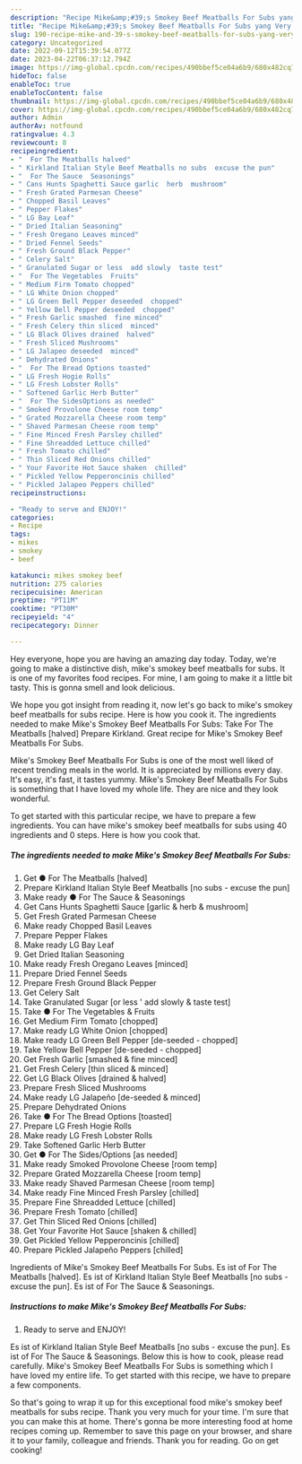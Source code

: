 ```yaml
---
description: "Recipe Mike&amp;#39;s Smokey Beef Meatballs For Subs yang Very Delicious"
title: "Recipe Mike&amp;#39;s Smokey Beef Meatballs For Subs yang Very Delicious"
slug: 190-recipe-mike-and-39-s-smokey-beef-meatballs-for-subs-yang-very-delicious
category: Uncategorized
date: 2022-09-12T15:39:54.077Z
date: 2023-04-22T06:37:12.794Z
image: https://img-global.cpcdn.com/recipes/490bbef5ce04a6b9/680x482cq70/mikes-smokey-beef-meatballs-for-subs-recipe-main-photo.jpg
hideToc: false
enableToc: true
enableTocContent: false
thumbnail: https://img-global.cpcdn.com/recipes/490bbef5ce04a6b9/680x482cq70/mikes-smokey-beef-meatballs-for-subs-recipe-main-photo.jpg
cover: https://img-global.cpcdn.com/recipes/490bbef5ce04a6b9/680x482cq70/mikes-smokey-beef-meatballs-for-subs-recipe-main-photo.jpg
author: Admin
authorAv: notfound
ratingvalue: 4.3
reviewcount: 8
recipeingredient:
- "  For The Meatballs halved"
- " Kirkland Italian Style Beef Meatballs no subs  excuse the pun"
- "  For The Sauce  Seasonings"
- " Cans Hunts Spaghetti Sauce garlic  herb  mushroom"
- " Fresh Grated Parmesan Cheese"
- " Chopped Basil Leaves"
- " Pepper Flakes"
- " LG Bay Leaf"
- " Dried Italian Seasoning"
- " Fresh Oregano Leaves minced"
- " Dried Fennel Seeds"
- " Fresh Ground Black Pepper"
- " Celery Salt"
- " Granulated Sugar or less  add slowly  taste test"
- "  For The Vegetables  Fruits"
- " Medium Firm Tomato chopped"
- " LG White Onion chopped"
- " LG Green Bell Pepper deseeded  chopped"
- " Yellow Bell Pepper deseeded  chopped"
- " Fresh Garlic smashed  fine minced"
- " Fresh Celery thin sliced  minced"
- " LG Black Olives drained  halved"
- " Fresh Sliced Mushrooms"
- " LG Jalapeo deseeded  minced"
- " Dehydrated Onions"
- "  For The Bread Options toasted"
- " LG Fresh Hogie Rolls"
- " LG Fresh Lobster Rolls"
- " Softened Garlic Herb Butter"
- "  For The SidesOptions as needed"
- " Smoked Provolone Cheese room temp"
- " Grated Mozzarella Cheese room temp"
- " Shaved Parmesan Cheese room temp"
- " Fine Minced Fresh Parsley chilled"
- " Fine Shreadded Lettuce chilled"
- " Fresh Tomato chilled"
- " Thin Sliced Red Onions chilled"
- " Your Favorite Hot Sauce shaken  chilled"
- " Pickled Yellow Pepperoncinis chilled"
- " Pickled Jalapeo Peppers chilled"
recipeinstructions:

- "Ready to serve and ENJOY!"
categories:
- Recipe
tags:
- mikes
- smokey
- beef

katakunci: mikes smokey beef 
nutrition: 275 calories
recipecuisine: American
preptime: "PT11M"
cooktime: "PT30M"
recipeyield: "4"
recipecategory: Dinner

---
```



Hey everyone, hope you are having an amazing day today. Today, we're going to make a distinctive dish, mike&#39;s smokey beef meatballs for subs. It is one of my favorites food recipes. For mine, I am going to make it a little bit tasty. This is gonna smell and look delicious.

We hope you got insight from reading it, now let&#39;s go back to mike&#39;s smokey beef meatballs for subs recipe. Here is how you cook it. The ingredients needed to make Mike&#39;s Smokey Beef Meatballs For Subs: Take For The Meatballs [halved] Prepare Kirkland. Great recipe for Mike&#39;s Smokey Beef Meatballs For Subs.

Mike&#39;s Smokey Beef Meatballs For Subs is one of the most well liked of recent trending meals in the world. It is appreciated by millions every day. It's easy, it's fast, it tastes yummy. Mike&#39;s Smokey Beef Meatballs For Subs is something that I have loved my whole life. They are nice and they look wonderful.


To get started with this particular recipe, we have to prepare a few ingredients. You can have mike&#39;s smokey beef meatballs for subs using 40 ingredients and 0 steps. Here is how you cook that.

<!--inarticleads1-->

##### The ingredients needed to make Mike&#39;s Smokey Beef Meatballs For Subs:

1. Get  ● For The Meatballs [halved]
1. Prepare  Kirkland Italian Style Beef Meatballs [no subs - excuse the pun]
1. Make ready  ● For The Sauce &amp; Seasonings
1. Get  Cans Hunts Spaghetti Sauce [garlic &amp; herb &amp; mushroom]
1. Get  Fresh Grated Parmesan Cheese
1. Make ready  Chopped Basil Leaves
1. Prepare  Pepper Flakes
1. Make ready  LG Bay Leaf
1. Get  Dried Italian Seasoning
1. Make ready  Fresh Oregano Leaves [minced]
1. Prepare  Dried Fennel Seeds
1. Prepare  Fresh Ground Black Pepper
1. Get  Celery Salt
1. Take  Granulated Sugar [or less &#39; add slowly &amp; taste test]
1. Take  ● For The Vegetables &amp; Fruits
1. Get  Medium Firm Tomato [chopped]
1. Make ready  LG White Onion [chopped]
1. Make ready  LG Green Bell Pepper [de-seeded - chopped]
1. Take  Yellow Bell Pepper [de-seeded - chopped]
1. Get  Fresh Garlic [smashed &amp; fine minced]
1. Get  Fresh Celery [thin sliced &amp; minced]
1. Get  LG Black Olives [drained &amp; halved]
1. Prepare  Fresh Sliced Mushrooms
1. Make ready  LG Jalapeño [de-seeded &amp; minced]
1. Prepare  Dehydrated Onions
1. Take  ● For The Bread Options [toasted]
1. Prepare  LG Fresh Hogie Rolls
1. Make ready  LG Fresh Lobster Rolls
1. Take  Softened Garlic Herb Butter
1. Get  ● For The Sides/Options [as needed]
1. Make ready  Smoked Provolone Cheese [room temp]
1. Prepare  Grated Mozzarella Cheese [room temp]
1. Make ready  Shaved Parmesan Cheese [room temp]
1. Make ready  Fine Minced Fresh Parsley [chilled]
1. Prepare  Fine Shreadded Lettuce [chilled]
1. Prepare  Fresh Tomato [chilled]
1. Get  Thin Sliced Red Onions [chilled]
1. Get  Your Favorite Hot Sauce [shaken &amp; chilled]
1. Get  Pickled Yellow Pepperoncinis [chilled]
1. Prepare  Pickled Jalapeño Peppers [chilled]


Ingredients of Mike&#39;s Smokey Beef Meatballs For Subs. Es ist of For The Meatballs [halved]. Es ist of Kirkland Italian Style Beef Meatballs [no subs - excuse the pun]. Es ist of For The Sauce &amp; Seasonings. 

<!--inarticleads2-->

##### Instructions to make Mike&#39;s Smokey Beef Meatballs For Subs:


1. Ready to serve and ENJOY!

Es ist of Kirkland Italian Style Beef Meatballs [no subs - excuse the pun]. Es ist of For The Sauce &amp; Seasonings. Below this is how to cook, please read carefully. Mike&#39;s Smokey Beef Meatballs For Subs is something which I have loved my entire life. To get started with this recipe, we have to prepare a few components. 

So that's going to wrap it up for this exceptional food mike&#39;s smokey beef meatballs for subs recipe. Thank you very much for your time. I'm sure that you can make this at home. There's gonna be more interesting food at home recipes coming up. Remember to save this page on your browser, and share it to your family, colleague and friends. Thank you for reading. Go on get cooking!
